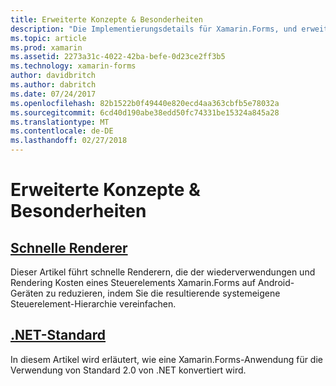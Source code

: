```yaml
---
title: Erweiterte Konzepte & Besonderheiten
description: "Die Implementierungsdetails für Xamarin.Forms, und erweiterte Tipps und Tricks."
ms.topic: article
ms.prod: xamarin
ms.assetid: 2273a31c-4022-42ba-befe-0d23ce2ff3b5
ms.technology: xamarin-forms
author: davidbritch
ms.author: dabritch
ms.date: 07/24/2017
ms.openlocfilehash: 82b1522b0f49440e820ecd4aa363cbfb5e78032a
ms.sourcegitcommit: 6cd40d190abe38edd50fc74331be15324a845a28
ms.translationtype: MT
ms.contentlocale: de-DE
ms.lasthandoff: 02/27/2018
---
```

# <a name="advanced-concepts--internals"></a>Erweiterte Konzepte & Besonderheiten

## <a name="fast-renderersfast-renderersmd"></a>[Schnelle Renderer](fast-renderers.md)

Dieser Artikel führt schnelle Renderern, die der wiederverwendungen und Rendering Kosten eines Steuerelements Xamarin.Forms auf Android-Geräten zu reduzieren, indem Sie die resultierende systemeigene Steuerelement-Hierarchie vereinfachen.

## <a name="net-standardnet-standardmd"></a>[.NET-Standard](net-standard.md)

In diesem Artikel wird erläutert, wie eine Xamarin.Forms-Anwendung für die Verwendung von Standard 2.0 von .NET konvertiert wird.
